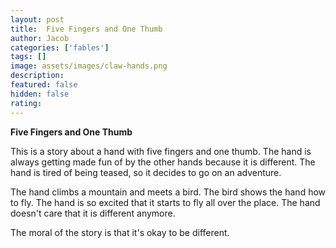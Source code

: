 ```yaml
---
layout: post
title:  Five Fingers and One Thumb
author: Jacob
categories: ['fables']
tags: []
image: assets/images/claw-hands.png
description: 
featured: false
hidden: false
rating: 
---
```


**Five Fingers and One Thumb**

This is a story about a hand with five fingers and one thumb. The hand is always getting made fun of by the other hands because it is different. The hand is tired of being teased, so it decides to go on an adventure.

The hand climbs a mountain and meets a bird. The bird shows the hand how to fly. The hand is so excited that it starts to fly all over the place. The hand doesn't care that it is different anymore.

The moral of the story is that it's okay to be different.
